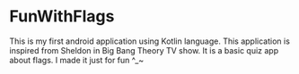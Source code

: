 # FunWithFlags
This is my first android application using Kotlin language. This application is inspired from Sheldon in Big Bang Theory TV show. It is a basic quiz app about flags. I made it just for fun ^_~
